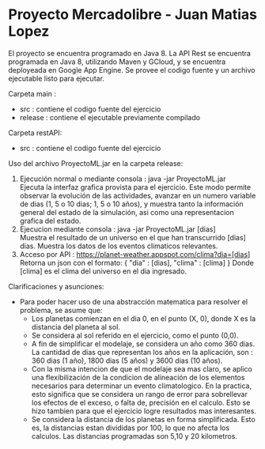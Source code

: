 # Proyecto Mercadolibre - Juan Matias Lopez

El proyecto se encuentra programado en Java 8. La API Rest se encuentra programada en Java 8, utilizando Maven y GCloud, y se encuentra deployeada en Google App Engine.
Se provee el codigo fuente y un archivo ejecutable listo para ejecutar.

Carpeta main : 
* src : contiene el codigo fuente del ejercicio
* release : contiene el ejecutable previamente compilado

Carpeta restAPI:
* src : contiene el codigo fuente del ejercicio

Uso del archivo ProyectoML.jar en la carpeta release:

1) Ejecución normal o mediante consola : java -jar ProyectoML.jar<br>
	Ejecuta la interfaz grafica provista para el ejercicio. Este modo permite observar la evolución de las actividades, avanzar en un numero variable de dias (1, 5 o 10 dias; 1, 5 o 10 años), y muestra tanto la información general del estado de la simulación, asi como una representacion grafica del estado.
2) Ejecucion mediante consola : java -jar ProyectoML.jar [dias]<br>
	Muestra el resultado de un universo en el que han transcurrido [dias] dias. Muestra los datos de los eventos climaticos relevantes.
3) Acceso por API : https://planet-weather.appspot.com/clima?dia=[dias]<br>
	Retorna un json con el formato:
	{
		"dia" : [dias],
		"clima" : [clima]
	}
	Donde [clima] es el clima del universo en el dia ingresado.

Clarificaciones y asunciones:

* Para poder hacer uso de una abstracción matematica para resolver el problema, se asume que:
	* Los planetas comienzan en el dia 0, en el punto (X, 0), donde X es la distancia del planeta al sol.
	* Se considera al sol referido en el ejercicio, como el punto (0,0).
	* A fin de simplificar el modelaje, se considera un año como 360 dias. La cantidad de dias que representan los años en la aplicación, son : 360 dias (1 año), 1800 dias (5 años) y 3600 dias (10 años).
	* Con la misma intencion de que el modelaje sea mas claro, se aplico una flexibilización de la condicion de alineación de los elementos necesarios para determinar un evento climatologico. En la practica, esto significa que se considera un rango de error para sobrellevar los efectos de el exceso, o falta de, precisión en el calculo. Esto se hizo tambien para que el ejercicio logre resultados mas interesantes.
	* Se considera la distancia de los planetas en forma simplificada. Esto es, la distancias estan divididas por 100, lo que no afecta los calculos. Las distancias programadas son 5,10 y 20 kilometros.